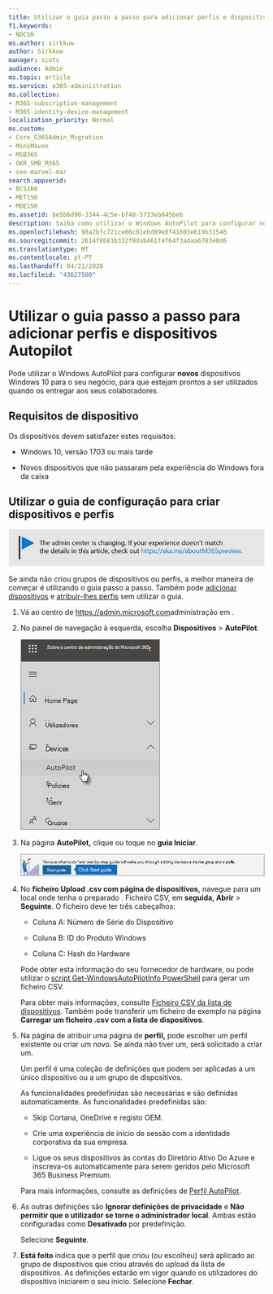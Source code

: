 ```yaml
---
title: Utilizar o guia passo a passo para adicionar perfis e dispositivos Autopilot
f1.keywords:
- NOCSH
ms.author: sirkkuw
author: Sirkkuw
manager: scotv
audience: Admin
ms.topic: article
ms.service: o365-administration
ms.collection:
- M365-subscription-management
- M365-identity-device-management
localization_priority: Normal
ms.custom:
- Core_O365Admin_Migration
- MiniMaven
- MSB365
- OKR_SMB_M365
- seo-marvel-mar
search.appverid:
- BCS160
- MET150
- MOE150
ms.assetid: be5b6d90-3344-4c5e-bf40-5733eb845beb
description: Saiba como utilizar o Windows AutoPilot para configurar novos dispositivos Windows 10 para o seu negócio, para que estejam prontos para uso dos colaboradores.
ms.openlocfilehash: 98a2bfc721ce86c81ebd89e8f41603e619b31546
ms.sourcegitcommit: 2614f8b81b332f8dab461f4f64f3adaa6703e0d6
ms.translationtype: MT
ms.contentlocale: pt-PT
ms.lasthandoff: 04/21/2020
ms.locfileid: "43627500"
---
```

# <a name="use-the-step-by-step-guide-to-add-autopilot-devices-and-profile"></a>Utilizar o guia passo a passo para adicionar perfis e dispositivos Autopilot

Pode utilizar o Windows AutoPilot para configurar **novos** dispositivos Windows 10 para o seu negócio, para que estejam prontos a ser utilizados quando os entregar aos seus colaboradores.
  
## <a name="device-requirements"></a>Requisitos de dispositivo

Os dispositivos devem satisfazer estes requisitos:
  
- Windows 10, versão 1703 ou mais tarde
    
- Novos dispositivos que não passaram pela experiência do Windows fora da caixa
    
## <a name="use-the-setup-guide-to-create-devices-and-profiles"></a>Utilizar o guia de configuração para criar dispositivos e perfis

[![Etiqueta que informa que o centro de administração está a mudar e que pode encontrar mais detalhes em aka.ms/aboutM365preview.](../media/m365admincenterchanging.png)](https://docs.microsoft.com/office365/admin/microsoft-365-admin-center-preview)

Se ainda não criou grupos de dispositivos ou perfis, a melhor maneira de começar é utilizando o guia passo a passo. Também pode [adicionar dispositivos](create-and-edit-autopilot-devices.md) e [atribuir-lhes perfis](create-and-edit-autopilot-profiles.md) sem utilizar o guia. 
  
1. Vá ao centro de <a href="https://go.microsoft.com/fwlink/p/?linkid=837890" target="_blank">https://admin.microsoft.com</a>administração em .

2. No painel de navegação à esquerda, escolha **Dispositivos** \> **AutoPilot**.

    ![No centro de administração, escolha os dispositivos e, em seguida, o AutoPilot.](../media/AutoPilot.png)
  
2. Na página **AutoPilot,** clique ou toque no **guia Iniciar**.
    
    ![Click Start guide for step-by-step instructions for Autopilot.](../media/31662655-d1e6-437d-87ea-c0dec5da56f7.png)
  
3. No **ficheiro Upload .csv com página de dispositivos,** navegue para um local onde tenha o preparado . Ficheiro CSV, em **seguida, Abrir** \> **Seguinte**. O ficheiro deve ter três cabeçalhos:
    
    - Coluna A: Número de Série do Dispositivo
    
    - Coluna B: ID do Produto Windows
    
    - Coluna C: Hash do Hardware
    
    Pode obter esta informação do seu fornecedor de hardware, ou pode utilizar o [script Get-WindowsAutoPilotInfo PowerShell](https://www.powershellgallery.com/packages/Get-WindowsAutoPilotInfo) para gerar um ficheiro CSV. 
    
    Para obter mais informações, consulte [Ficheiro CSV da lista de dispositivos](https://support.office.com/article/932e3676-2491-49f0-9177-d893d2f5276e). Também pode transferir um ficheiro de exemplo na página **Carregar um ficheiro .csv com a lista de dispositivos**. 
    
4. Na página de atribuir uma página de **perfil,** pode escolher um perfil existente ou criar um novo. Se ainda não tiver um, será solicitado a criar um. 
    
    Um perfil é uma coleção de definições que podem ser aplicadas a um único dispositivo ou a um grupo de dispositivos.
    
    As funcionalidades predefinidas são necessárias e são definidas automaticamente. As funcionalidades predefinidas são:
    
    - Skip Cortana, OneDrive e registo OEM.
    
    - Crie uma experiência de início de sessão com a identidade corporativa da sua empresa.
    
    - Ligue os seus dispositivos às contas do Diretório Ativo Do Azure e inscreva-os automaticamente para serem geridos pelo Microsoft 365 Business Premium.
    
    Para mais informações, consulte as definições de [Perfil AutoPilot](autopilot-profile-settings.md). 
    
5. As outras definições são **Ignorar definições de privacidade** e **Não permitir que o utilizador se torne o administrador local**. Ambas estão configuradas como **Desativado** por predefinição. 
    
    Selecione **Seguinte**.
    
6. **Está feito** indica que o perfil que criou (ou escolheu) será aplicado ao grupo de dispositivos que criou através do upload da lista de dispositivos. As definições estarão em vigor quando os utilizadores do dispositivo iniciarem o seu inicio. Selecione **Fechar**.
    
